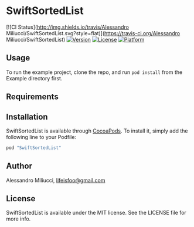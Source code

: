 # SwiftSortedList

[![CI Status](http://img.shields.io/travis/Alessandro Miliucci/SwiftSortedList.svg?style=flat)](https://travis-ci.org/Alessandro Miliucci/SwiftSortedList)
[![Version](https://img.shields.io/cocoapods/v/SwiftSortedList.svg?style=flat)](http://cocoapods.org/pods/SwiftSortedList)
[![License](https://img.shields.io/cocoapods/l/SwiftSortedList.svg?style=flat)](http://cocoapods.org/pods/SwiftSortedList)
[![Platform](https://img.shields.io/cocoapods/p/SwiftSortedList.svg?style=flat)](http://cocoapods.org/pods/SwiftSortedList)

## Usage

To run the example project, clone the repo, and run `pod install` from the Example directory first.

## Requirements

## Installation

SwiftSortedList is available through [CocoaPods](http://cocoapods.org). To install
it, simply add the following line to your Podfile:

```ruby
pod "SwiftSortedList"
```

## Author

Alessandro Miliucci, lifeisfoo@gmail.com

## License

SwiftSortedList is available under the MIT license. See the LICENSE file for more info.
